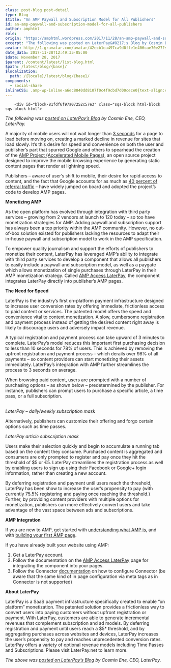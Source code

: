 ```yaml
---
class: post-blog post-detail
type: Blog
$title: "An AMP Paywall and Subscription Model for All Publishers"
id: an-amp-paywall-and-subscription-model-for-all-publishers
author: amphtml
role: 
origin: "https://amphtml.wordpress.com/2017/11/28/an-amp-paywall-and-subscription-model-for-all-publishers/amp/"
excerpt: "The following was posted on LaterPay&#8217;s Blog by Cosmin Ene, CEO, LaterPay. A majority of mobile users will not wait longer than 3 seconds for a page to load before moving on, creating a marked decline in revenue for sites that load slowly. It’s this desire for speed and convenience on both the user and publisher’s part that spurred [&#8230;]"
avatar: http://1.gravatar.com/avatar/42ecb1ea497ca9d0ffe1e406cae70e27?s=96&d=identicon&r=G
date_data: 2017-11-28T12:49:35-05:00
$date: November 28, 2017
$parent: /content/latest/list-blog.html
$path: /latest/blog/{base}/
$localization:
  path: /{locale}/latest/blog/{base}/
components:
  - social-share
inlineCSS: .amp-wp-inline-a6ec8840dd8107f0c4f9cbd7d00cece0{text-align:center;}
---
```


<div class="amp-wp-article-content">

		<div id="block-81fdf6f97a07252c57e3" class="sqs-block html-block sqs-block-html">
<div class="sqs-block-content">
<p><em>The following was <a href="https://www.laterpay.net/blog/2017/11/28/an-amp-paywall-and-subscription-model-for-all-publishers" target="_blank" rel="noopener">posted on LaterPay’s Blog</a> by Cosmin Ene, CEO, LaterPay.</em></p>
<p>A majority of mobile users will not wait longer than <a href="https://www.ampproject.org/learn/overview/#video">3 seconds</a> for a page to load before moving on, creating a marked decline in revenue for sites that load slowly. It’s this desire for speed and convenience on both the user and publisher’s part that spurred Google and others to spearhead the creation of the <a href="https://www.ampproject.org/">AMP Project (Accelerated Mobile Pages)</a>, an open source project designed to improve the mobile browsing experience by generating static content pages that render at lightning speed.</p>
<p>Publishers – aware of user’s shift to mobile, their desire for rapid access to content, and the fact that Google accounts for as much as <a href="https://digiday.com/media/publishers-excited-google-amp-traffic-wonder-revenue-will-follow/">40 percent of referral traffic</a> – have widely jumped on board and adopted the project’s code to develop AMP pages.</p>
<p><strong>Monetizing AMP</strong></p>
<p>As the open platform has evolved through integration with third party services – growing from 2 vendors at launch to 120 today – so too have monetization strategies for AMP. Adding paywall and subscription support has always been a top priority within the AMP community. However, no out-of-box solution existed for publishers lacking the resources to adapt their in-house paywall and subscription model to work in the AMP specification.</p>
<p>To empower quality journalism and support the efforts of publishers to monetize their content, LaterPay has leveraged AMP’s ability to integrate with third party services to develop a component that allows all publishers to easily include a paywall and subscription model, as well as a paygate which allows monetization of single purchases through LaterPay in their AMP monetization strategy. Called <a href="https://www.ampproject.org/docs/reference/components/amp-access-laterpay">AMP Access LaterPay</a>, the component integrates LaterPay directly into publisher’s AMP pages.</p>
<p><strong>The Need for Speed</strong></p>
<p>LaterPay is the industry’s first on-platform payment infrastructure designed to increase user conversion rates by offering immediate, frictionless access to paid content or services. The patented model offers the speed and convenience vital to content monetization. A slow, cumbersome registration and payment process instead of getting the desired content right away is likely to discourage users and adversely impact revenue.</p>
<p>A typical registration and payment process can take upward of 3 minutes to complete. LaterPay’s model reduces this important first purchasing decision to less than 10 seconds for 78% of users. This is achieved by removing the upfront registration and payment process – which derails over 98% of all payments – so content providers can start monetizing their assets immediately. LaterPay’s integration with AMP further streamlines the process to 3 seconds on average.</p>
<p>When browsing paid content, users are prompted with a number of purchasing options – as shown below – predetermined by the publisher. For instance, publishers can prompt users to purchase a specific article, a time pass, or a full subscription.</p>
<p class="amp-wp-inline-a6ec8840dd8107f0c4f9cbd7d00cece0"><span class="amp-wp-inline-a6ec8840dd8107f0c4f9cbd7d00cece0"><amp-img class="alignnone size-large wp-image-1901 amp-wp-enforced-sizes" src="https://amphtml.files.wordpress.com/2017/11/laterpay_image_article_daily_weekly_sub.png?w=660&amp;h=877" alt="LaterPay_Image_Article_Daily_Weekly_Sub" srcset="https://amphtml.files.wordpress.com/2017/11/laterpay_image_article_daily_weekly_sub.png?w=660&amp;h=877 660w, https://amphtml.files.wordpress.com/2017/11/laterpay_image_article_daily_weekly_sub.png?w=113&amp;h=150 113w, https://amphtml.files.wordpress.com/2017/11/laterpay_image_article_daily_weekly_sub.png?w=226&amp;h=300 226w, https://amphtml.files.wordpress.com/2017/11/laterpay_image_article_daily_weekly_sub.png?w=768&amp;h=1021 768w, https://amphtml.files.wordpress.com/2017/11/laterpay_image_article_daily_weekly_sub.png?w=771&amp;h=1024 771w, https://amphtml.files.wordpress.com/2017/11/laterpay_image_article_daily_weekly_sub.png 1070w" sizes="(min-width: 660px) 660px, 100vw" width="660" height="877"></amp-img><br/><em>LaterPay – daily/weekly subscription mask</em></span></p>
</div>
</div>
<div id="block-yui_3_17_2_1_1511873004377_46542" class="sqs-block html-block sqs-block-html">
<div class="sqs-block-content">
Alternatively, publishers can customize their offering and forgo certain options such as time passes.
<p><amp-img class="aligncenter size-full wp-image-1902 amp-wp-enforced-sizes" src="https://amphtml.files.wordpress.com/2017/11/laterpay_image_article_sub.png?w=660" alt="LaterPay_Image_Article_Sub" srcset="https://amphtml.files.wordpress.com/2017/11/laterpay_image_article_sub.png?w=660 660w, https://amphtml.files.wordpress.com/2017/11/laterpay_image_article_sub.png?w=150 150w, https://amphtml.files.wordpress.com/2017/11/laterpay_image_article_sub.png?w=300 300w, https://amphtml.files.wordpress.com/2017/11/laterpay_image_article_sub.png?w=768 768w, https://amphtml.files.wordpress.com/2017/11/laterpay_image_article_sub.png?w=1024 1024w, https://amphtml.files.wordpress.com/2017/11/laterpay_image_article_sub.png 1060w" sizes="(min-width: 660px) 660px, 100vw" width="660" height="639"></amp-img></p>
</div>
</div>
<div id="block-yui_3_17_2_1_1511873004377_41533" class="sqs-block image-block sqs-block-image sqs-text-ready">
<div id="yui_3_17_2_1_1511890880208_117" class="sqs-block-content">
<div id="yui_3_17_2_1_1511890880208_116" class="image-block-outer-wrapper layout-caption-below design-layout-inline">
<div id="yui_3_17_2_1_1511890880208_115" class="intrinsic">
<div class="image-caption-wrapper">
<div class="image-caption">
<p class="amp-wp-inline-a6ec8840dd8107f0c4f9cbd7d00cece0"><em>LaterPay article subscription mask</em></p>
</div>
</div>
</div>
</div>
</div>
</div>
<div id="block-yui_3_17_2_1_1511873004377_41813" class="sqs-block html-block sqs-block-html">
<div class="sqs-block-content">
Users make their selection quickly and begin to accumulate a running tab based on the content they consume. Purchased content is aggregated and consumers are only prompted to register and pay once they hit the threshold of $5 or €5. LaterPay streamlines the registration process as well by enabling users to sign up using their Facebook or Google+ login information, rather than creating a new account.
<p>By deferring registration and payment until users reach the threshold, LaterPay has been show to increase the user’s propensity to pay (with currently 75.5% registering and paying once reaching the threshold.) Further, by providing content providers with multiple options for monetization, publishers can more effectively convert users and take advantage of the vast space between ads and subscriptions.</p>
<p><strong>AMP Integration</strong></p>
<p>If you are new to AMP, get started with <a href="https://www.ampproject.org/learn/overview/">understanding what AMP is</a>, and with <a href="https://www.ampproject.org/docs/tutorials/create">building your first AMP page</a>.</p>
<p>If you have already built your website using AMP:</p>
<ol><li>Get a LaterPay account.</li>
<li>Follow the documentation on the <a href="https://www.ampproject.org/docs/reference/components/amp-access-laterpay">AMP Access LaterPay</a> page for integrating the component into your pages.</li>
<li>Follow the Connector <a href="https://connectormwi.laterpay.net/docs/index.html">documentation</a> on how to configure Connector (be aware that the same kind of in page configuration via meta tags as in Connector is not supported)</li>
</ol><p><strong>About LaterPay</strong></p>
<p>LaterPay is a SaaS payment infrastructure specifically created to enable “on platform” monetization. The patented solution provides a frictionless way to convert users into paying customers without upfront registration or payment. With LaterPay, customers are able to generate incremental revenues that complement subscription and ad models. By deferring registration and payment until users reach a $5* threshold, and by aggregating purchases across websites and devices, LaterPay increases the user’s propensity to pay and reaches unprecedented conversion rates. LaterPay offers a variety of optional revenue models including Time Passes and Subscriptions. Please visit LaterPay.net to learn more.</p>
<p><em>The above was <a href="https://www.laterpay.net/blog/2017/11/28/an-amp-paywall-and-subscription-model-for-all-publishers" target="_blank" rel="noopener">posted on LaterPay’s Blog</a> by Cosmin Ene, CEO, LaterPay.</em></p>
</div>
</div>
	</div>

	


</div>

